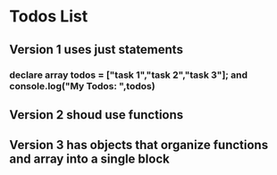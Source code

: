 # Todos List
## Version 1 uses just statements
### declare array todos = ["task 1","task 2","task 3"]; and console.log("My Todos: ",todos)
## Version 2 shoud use functions 
## Version 3 has objects that organize functions and array into a single block

